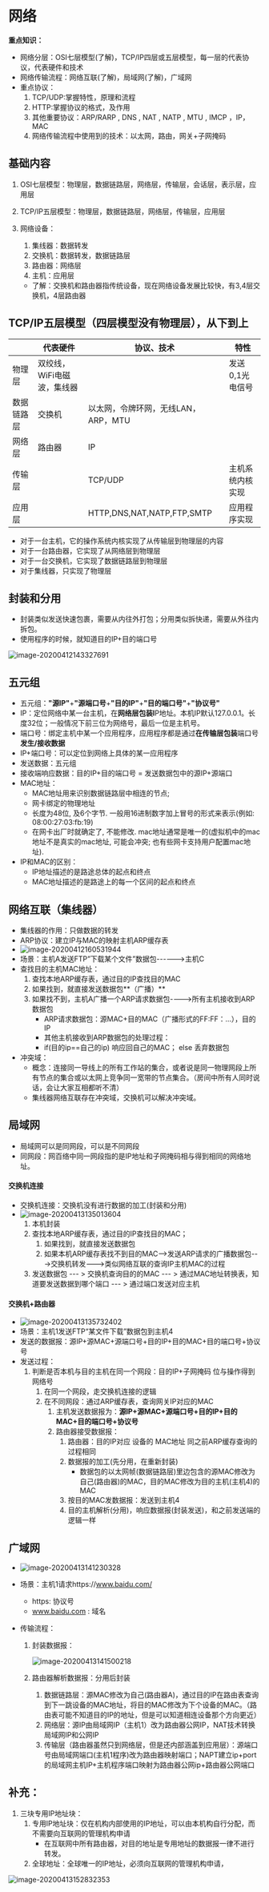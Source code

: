 # 网络

**重点知识：**

* 网络分层：OSI七层模型(了解)，TCP/IP四层或五层模型，每一层的代表协议，代表硬件和技术
* 网络传输流程：网络互联(了解)，局域网(了解)，广域网
* 重点协议：
  1. TCP/UDP:掌握特性，原理和流程
  2. HTTP:掌握协议的格式，及作用
  3. 其他重要协议：ARP/RARP , DNS , NAT , NATP , MTU , IMCP ，IP，MAC
  4. 网络传输流程中使用到的技术：以太网，路由，网关+子网掩码

## 基础内容

1. OSI七层模型：物理层，数据链路层，网络层，传输层，会话层，表示层，应用层

2. TCP/IP五层模型：物理层，数据链路层，网络层，传输层，应用层

3. 网络设备：

   1. 集线器：数据转发
   2. 交换机：数据转发，数据链路层
   3. 路由器：网络层
   4. 主机：应用层

   * 了解：交换机和路由器指传统设备，现在网络设备发展比较快，有3,4层交换机，4层路由器

## TCP/IP五层模型（四层模型没有物理层），从下到上

|            | 代表硬件                   | 协议、技术                          | 特性             |
| ---------- | -------------------------- | ----------------------------------- | ---------------- |
| 物理层     | 双绞线，WiFi电磁波，集线器 |                                     | 发送0,1光电信号  |
| 数据链路层 | 交换机                     | 以太网，令牌环网，无线LAN，ARP，MTU |                  |
| 网络层     | 路由器                     | IP                                  |                  |
| 传输层     |                            | TCP/UDP                             | 主机系统内核实现 |
| 应用层     |                            | HTTP,DNS,NAT,NATP,FTP,SMTP          | 应用程序实现     |

* 对于一台主机，它的操作系统内核实现了从传输层到物理层的内容
* 对于一台路由器，它实现了从网络层到物理层
* 对于一台交换机，它实现了数据链路层到物理层
* 对于集线器，只实现了物理层

## 封装和分用

* 封装类似发送快速包裹，需要从内往外打包；分用类似拆快递，需要从外往内拆包。
* 使用程序的时候，就知道目的IP+目的端口号

![image-20200412143327691](E:\GitHub\picBed\img\image-20200412143327691.png)

## 五元组

* 五元组：**"源IP"**+**"源端口号**+**"目的IP"**+**"目的端口号"**+**"协议号"**
* IP：定位网络中某一台主机，在**网络层包装I**P地址。本机IP默认127.0.0.1。长度32位；一般情况下前三位为网络号，最后一位是主机号。
* 端口号：绑定主机中某一个应用程序，应用程序都是通过**在传输层包装**端口号**发生/接收数据**
* IP+端口号：可以定位到网络上具体的某一应用程序
* 发送数据：五元组
* 接收端响应数据：目的IP+目的端口号 = 发送数据包中的源IP+源端口
* MAC地址：
  * MAC地址用来识别数据链路层中相连的节点;
  * 网卡绑定的物理地址
  * 长度为48位, 及6个字节. 一般用16进制数字加上冒号的形式来表示(例如: 08:00:27:03:fb:19)
  * 在网卡出厂时就确定了, 不能修改. mac地址通常是唯一的(虚拟机中的mac地址不是真实的mac地址, 可能会冲突; 也有些网卡支持用户配置mac地址).
* IP和MAC的区别：
  * IP地址描述的是路途总体的起点和终点
  * MAC地址描述的是路途上的每一个区间的起点和终点

## 网络互联（集线器）

* 集线器的作用：只做数据的转发
* ARP协议：建立IP与MAC的映射主机ARP缓存表
* ![image-20200412160531944](E:\GitHub\picBed\img\image-20200412160531944.png)
* 场景：主机A发送FTP”下载某个文件”数据包------>主机C
* 查找目的主机MAC地址：
  1. 查找本地ARP缓存表，通过目的IP查找目的MAC
  2. 如果找到，就直接发送数据包**（广播）**
  3. 如果找不到，主机A广播一个ARP请求数据包---->所有主机接收到ARP数据包
     * ARP请求数据包：源MAC+目的MAC（广播形式的FF:FF：...），目的IP
     * 其他主机接收到ARP数据包的处理过程：
     * if(目的ip==自己的ip) 响应回自己的MAC； else 丢弃数据包
* 冲突域：
  * 概念：连接同一导线上的所有工作站的集合，或者说是同一物理网段上所有节点的集合或以太网上竞争同一宽带的节点集合。（房间中所有人同时说话，会让大家互相都听不清）
  * 集线器网络互联存在冲突域，交换机可以解决冲突域。

## 局域网

* 局域网可以是同网段，可以是不同网段
* 同网段：网百络中同一网段指的是IP地址和子网掩码相与得到相同的网络地址。

#### 交换机连接

* 交换机连接：交换机没有进行数据的加工(封装和分用)
* ![image-20200413135013604](C:\Users\apple\AppData\Roaming\Typora\typora-user-images\image-20200413135013604.png)
  1. 本机封装
  2. 查找本地ARP缓存表，通过目的IP查找目的MAC；
     1. 如果找到，就直接发送数据包
     2. 如果本机ARP缓存表找不到目的MAC-->发送ARP请求的广播数据包--->交换机转发--->类似网络互联的查询IP主机MAC的过程
  3. 发送数据包 --- > 交换机查询目的的MAC --- > 通过MAC地址转换表，知道要发送数据到哪个端口 --- > 通过端口发送对应主机

#### 交换机+路由器

* ![image-20200413135732402](C:\Users\apple\AppData\Roaming\Typora\typora-user-images\image-20200413135732402.png)
* 场景：主机1发送FTP“某文件下载”数据包到主机4
* 发送的数据报：源IP+源MAC+源端口号+目的IP+目的MAC+目的端口号+协议号
* 发送过程：
  1. 判断是否本机与目的主机在同一个网段：目的IP+子网掩码 位与操作得到网络号
     1. 在同一个网段，走交换机连接的逻辑
     2. 在不同网段：通过ARP缓存表，查询网关IP对应的MAC
        1. 主机发送数据报为：**源IP+源MAC+源端口号+目的IP+目的MAC+目的端口号+协议号**
        2. 路由器接受数据报：
           1. 路由器：目的IP对应 设备的 MAC地址 同之前ARP缓存查询的过程相同
           2. 数据报的加工(先分用，在重新封装)
              * 数据包的以太网帧(数据链路层)里边包含的源MAC修改为自己(路由器)的MAC，目的MAC修改为目的主机(主机4)的MAC
           3. 按目的MAC发数据报：发送到主机4
           4. 目的主机解析(分用)，响应数据报(封装发送)，和之前发送端的逻辑一样

## 广域网

* ![image-20200413141230328](C:\Users\apple\AppData\Roaming\Typora\typora-user-images\image-20200413141230328.png)

* 场景：主机1请求https://www.baidu.com/  

  * https: 协议号
  * www.baidu.com : 域名

* 传输流程：

  1. 封装数据报：

     ![image-20200413141500218](C:\Users\apple\AppData\Roaming\Typora\typora-user-images\image-20200413141500218.png)

  2. 路由器解析数据报：分用后封装

     1. 数据链路层：源MAC修改为自己(路由器A)，通过目的IP在路由表查询到下一跳设备的MAC地址，将目的MAC修改为下个设备的MAC。（路由表可能不知道目的IP的地址，但是可以知道相连设备那个方向更近）
     2. 网络层：源IP由局域网IP（主机1）改为路由器公网IP，NAT技术转换局域网IP和公网IP
     3. 传输层（路由器虽然只到网络层，但是还内部涵盖到应用层）：源端口号由局域网端口(主机1程序)改为路由器映射端口；NAPT建立ip+port的局域网主机IP+主机程序端口映射为路由器公网ip+路由器公网端口

## 补充：

1. 三块专用IP地址块：
   1. 专用IP地址块：仅在机构内部使用的IP地址，可以由本机构自行分配，而不需要向互联网的管理机构申请
      * 在互联网中所有路由器，对目的地址是专用地址的数据报一律不进行转发。
   2. 全球地址：全球唯一的IP地址，必须向互联网的管理机构申请，

![image-20200413152832353](C:\Users\apple\AppData\Roaming\Typora\typora-user-images\image-20200413152832353.png)


